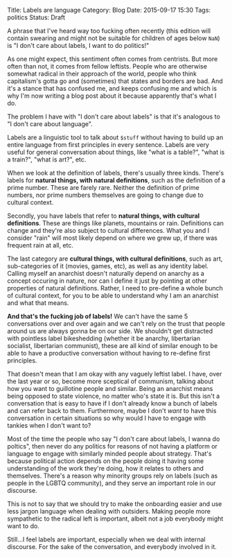 Title: Labels are language
Category: Blog
Date: 2015-09-17 15:30
Tags: politics
Status: Draft


A phrase that I've heard way too fucking often recently (this edition
will contain swearing and might not be suitable for children of ages
below `NaN`) is "I don't care about labels, I want to do politics!"

As one might expect, this sentiment often comes from centrists. But
more often than not, it comes from fellow leftists. People who are
otherwise somewhat radical in their approach of the world, people who
think capitalism's gotta go and (sometimes) that states and borders
are bad. And it's a stance that has confused me, and keeps confusing
me and which is why I'm now writing a blog post about it because
apparently that's what I do.

The problem I have with "I don't care about labels" is that it's
analogous to "I don't care about language".

Labels are a linguistic tool to talk about `$stuff` without having to
build up an entire language from first principles in every
sentence. Labels are very useful for general conversation about
things, like "what is a table?", "what is a train?", "what is art?",
etc.

When we look at the definition of labels, there's usually three
kinds. There's labels for **natural things, with natural
definitions**, such as the definition of a prime number. These are
farely rare. Neither the definition of prime numbers, nor prime
numbers themselves are going to change due to cultural context.

Secondly, you have labels that refer to **natural things, with
cultural definitions**. These are things like planets, mountains or
rain. Definitions can change and they're also subject to cultural
differences. What you and I consider "rain" will most likely depend on
where we grew up, if there was frequent rain at all, etc.

The last category are **cultural things, with cultural definitions**,
such as art, sub-categories of it (movies, games, etc), as well as any
identity label. Calling myself an anarchist doesn't naturally depend
on anarchy as a concept occuring in nature, nor can I define it just
by pointing at other properties of natural definitions. Rather, I need
to pre-define a whole bunch of cultural context, for you to be able to
understand why I am an anarchist and what that means.

**And that's the fucking job of labels!** We can't have the same 5
conversations over and over again and we can't rely on the trust that
people around us are always gonna be on our side. We shouldn't get
distracted with pointless label bikeshedding (whether it be anarchy,
libertarian socialist, libertarian communist), these are all kind of
similar enough to be able to have a productive conversation without
having to re-define first principles.

That doesn't mean that I am okay with any vaguely leftist label. I
have, over the last year or so, become more sceptical of communism,
talking about how you want to guillotine people and similar. Being an
anarchist means being opposed to state violence, no matter who's state
it is. But this isn't a conversation that is easy to have if I don't
already know a bunch of labels and can refer back to them. Furthermore,
maybe I don't _want_ to have this conversation in certain situations
so why would I have to engage with tankies when I don't want to?

Most of the time the people who say "I don't care about labels, I
wanna do poltics", then never do any politics for reasons of not
having a platform or language to engage with similarly minded people
about strategy. That's because political action depends on the people
doing it having some understanding of the work they're doing, how it
relates to others and themselves. There's a reason why minority groups
rely on labels (such as people in the LGBTQ community), and they serve
an important role in our discourse.

This is not to say that we should try to make the onboarding easier
and use less jargon language when dealing with outsiders. Making
people more sympathetic to the radical left is important, albeit not a
job everybody might want to do.

Still...I feel labels are important, especially when we deal with
internal discourse. For the sake of the conversation, and everybody
involved in it.
